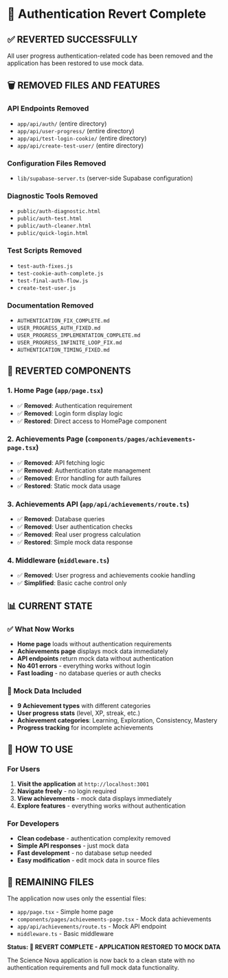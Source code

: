 # 🧹 Authentication Revert Complete

## ✅ REVERTED SUCCESSFULLY

All user progress authentication-related code has been removed and the application has been restored to use mock data.

## 🗑️ REMOVED FILES AND FEATURES

### API Endpoints Removed
- `app/api/auth/` (entire directory)
- `app/api/user-progress/` (entire directory)  
- `app/api/test-login-cookie/` (entire directory)
- `app/api/create-test-user/` (entire directory)

### Configuration Files Removed
- `lib/supabase-server.ts` (server-side Supabase configuration)

### Diagnostic Tools Removed
- `public/auth-diagnostic.html`
- `public/auth-test.html`
- `public/auth-cleaner.html`
- `public/quick-login.html`

### Test Scripts Removed
- `test-auth-fixes.js`
- `test-cookie-auth-complete.js`
- `test-final-auth-flow.js`
- `create-test-user.js`

### Documentation Removed
- `AUTHENTICATION_FIX_COMPLETE.md`
- `USER_PROGRESS_AUTH_FIXED.md`
- `USER_PROGRESS_IMPLEMENTATION_COMPLETE.md`
- `USER_PROGRESS_INFINITE_LOOP_FIX.md`
- `AUTHENTICATION_TIMING_FIXED.md`

## 🔄 REVERTED COMPONENTS

### 1. Home Page (`app/page.tsx`)
- ✅ **Removed**: Authentication requirement
- ✅ **Removed**: Login form display logic
- ✅ **Restored**: Direct access to HomePage component

### 2. Achievements Page (`components/pages/achievements-page.tsx`)
- ✅ **Removed**: API fetching logic
- ✅ **Removed**: Authentication state management
- ✅ **Removed**: Error handling for auth failures
- ✅ **Restored**: Static mock data usage

### 3. Achievements API (`app/api/achievements/route.ts`)
- ✅ **Removed**: Database queries
- ✅ **Removed**: User authentication checks
- ✅ **Removed**: Real user progress calculation
- ✅ **Restored**: Simple mock data response

### 4. Middleware (`middleware.ts`)
- ✅ **Removed**: User progress and achievements cookie handling
- ✅ **Simplified**: Basic cache control only

## 📊 CURRENT STATE

### ✅ What Now Works
- **Home page** loads without authentication requirements
- **Achievements page** displays mock data immediately
- **API endpoints** return mock data without authentication
- **No 401 errors** - everything works without login
- **Fast loading** - no database queries or auth checks

### 🎯 Mock Data Included
- **9 Achievement types** with different categories
- **User progress stats** (level, XP, streak, etc.)
- **Achievement categories**: Learning, Exploration, Consistency, Mastery
- **Progress tracking** for incomplete achievements

## 🚀 HOW TO USE

### For Users
1. **Visit the application** at `http://localhost:3001`
2. **Navigate freely** - no login required
3. **View achievements** - mock data displays immediately
4. **Explore features** - everything works without authentication

### For Developers
- **Clean codebase** - authentication complexity removed
- **Simple API responses** - just mock data
- **Fast development** - no database setup needed
- **Easy modification** - edit mock data in source files

## 📂 REMAINING FILES

The application now uses only the essential files:
- `app/page.tsx` - Simple home page
- `components/pages/achievements-page.tsx` - Mock data achievements
- `app/api/achievements/route.ts` - Mock API endpoint
- `middleware.ts` - Basic middleware

**Status: 🎉 REVERT COMPLETE - APPLICATION RESTORED TO MOCK DATA**

The Science Nova application is now back to a clean state with no authentication requirements and full mock data functionality.
